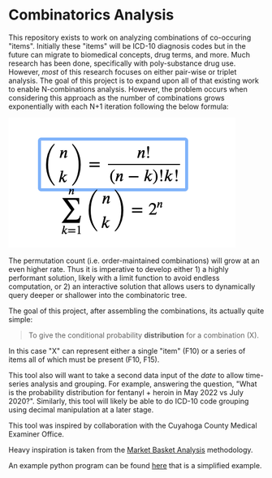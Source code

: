 # Combinatorics Analysis


This repository exists to work on analyzing combinations of co-occuring "items". Initially
these "items" will be ICD-10 diagnosis codes but in the future can migrate to biomedical concepts,
drug terms, and more. Much research has been done, specifically with poly-substance drug use. However,
_most_ of this research focuses on either pair-wise or triplet analysis. The goal of this project is to expand
upon all of that existing work to enable N-combinations analysis. However, the problem occurs when considering 
this approach as the number of combinations grows exponentially with each N+1 iteration following the below formula: 

![formula_img](./images/formula.png)


The permutation count (i.e. order-maintained combinations) will grow at an even higher rate. Thus it is imperative to 
develop either 1) a highly performant solution, likely with a limit function to avoid endless computation, or 2) an 
interactive solution that allows users to dynamically query deeper or shallower into the combinatoric tree.

The goal of this project, after assembling the combinations, its actually quite simple: 

> To give the conditional probability __distribution__ for a combination (X).

In this case "X" can represent either a single "item" (F10) or a series of items all of which must be present (F10, F15).

This tool also will want to take a second data input of the _date_ to allow time-series analysis and grouping. For example,
answering the question, "What is the probability distribution for fentanyl + heroin in May 2022 vs July 2020?". 
Similarly, this tool will likely be able to do ICD-10 code grouping using decimal manipulation at a later stage.

This tool was inspired by collaboration with the Cuyahoga County Medical Examiner Office.

Heavy inspiration is taken from the [Market Basket Analysis](https://www.turing.com/kb/market-basket-analysis) methodology. 

An example python program can be found [here](scripts/example.py) that is a simplified example.

